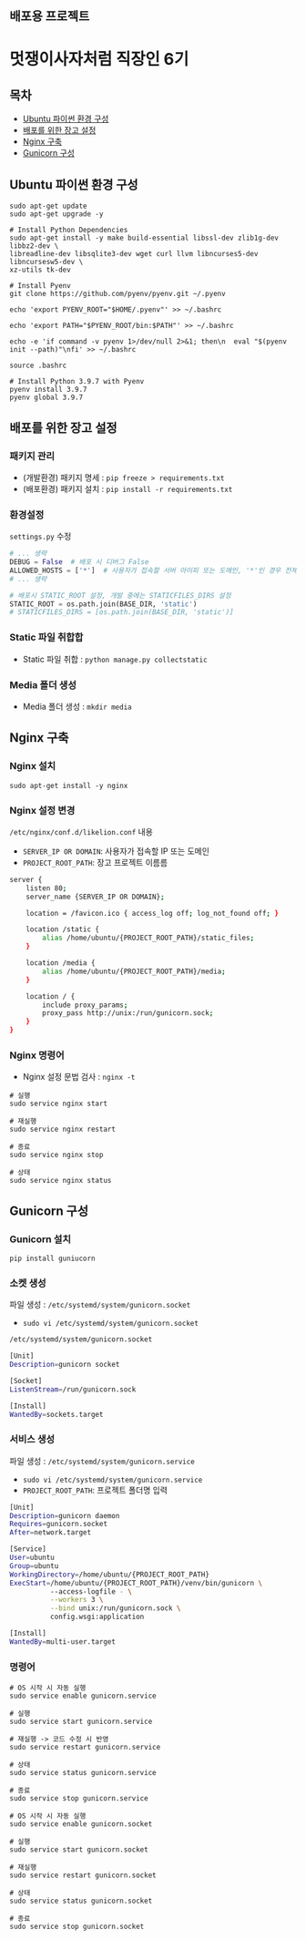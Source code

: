 배포용 프로젝트
---

# 멋쟁이사자처럼 직장인 6기

## 목차
* [Ubuntu 파이썬 환경 구성](#Ubuntu_파이썬_환경_구성)
* [배포를 위한 장고 설정](#배포를_위한_장고_설정)
* [Nginx 구축](#Nginx_구축)
* [Gunicorn 구성](#Gunicorn_구성)

## Ubuntu 파이썬 환경 구성
```console
sudo apt-get update
sudo apt-get upgrade -y

# Install Python Dependencies
sudo apt-get install -y make build-essential libssl-dev zlib1g-dev libbz2-dev \
libreadline-dev libsqlite3-dev wget curl llvm libncurses5-dev libncursesw5-dev \
xz-utils tk-dev

# Install Pyenv
git clone https://github.com/pyenv/pyenv.git ~/.pyenv

echo 'export PYENV_ROOT="$HOME/.pyenv"' >> ~/.bashrc

echo 'export PATH="$PYENV_ROOT/bin:$PATH"' >> ~/.bashrc

echo -e 'if command -v pyenv 1>/dev/null 2>&1; then\n  eval "$(pyenv init --path)"\nfi' >> ~/.bashrc

source .bashrc

# Install Python 3.9.7 with Pyenv
pyenv install 3.9.7
pyenv global 3.9.7
```  

## 배포를 위한 장고 설정
### 패키지 관리
* (개발환경) 패키지 명세 : `pip freeze > requirements.txt`
* (배포환경) 패키지 설치 : `pip install -r requirements.txt`

### 환경설정
`settings.py` 수정
```python
# ... 생략
DEBUG = False  # 배포 시 디버그 False
ALLOWED_HOSTS = ['*']  # 사용자가 접속할 서버 아이피 또는 도메인, '*'인 경우 전체 허용
# ... 생략

# 배포시 STATIC_ROOT 설정, 개발 중에는 STATICFILES_DIRS 설정
STATIC_ROOT = os.path.join(BASE_DIR, 'static')
# STATICFILES_DIRS = [os.path.join(BASE_DIR, 'static')]
```

### Static 파일 취합합
* Static 파일 취합 : `python manage.py collectstatic`  

### Media 폴더 생성
* Media 폴더 생성 : `mkdir media`

## Nginx 구축
### Nginx 설치
```console
sudo apt-get install -y nginx
```
### Nginx 설정 변경
`/etc/nginx/conf.d/likelion.conf` 내용  
* `SERVER_IP OR DOMAIN`: 사용자가 접속할 IP 또는 도메인  
* `PROJECT_ROOT_PATH`: 장고 프로젝트 이름름
```bash
server {
    listen 80;
    server_name {SERVER_IP OR DOMAIN};

    location = /favicon.ico { access_log off; log_not_found off; }

    location /static {
        alias /home/ubuntu/{PROJECT_ROOT_PATH}/static_files;
    }

    location /media {
        alias /home/ubuntu/{PROJECT_ROOT_PATH}/media;
    }

    location / {
        include proxy_params;
        proxy_pass http://unix:/run/gunicorn.sock;
    }
}
```

### Nginx 명령어
* Nginx 설정 문법 검사 : `nginx -t`
```console
# 실행
sudo service nginx start

# 재실행
sudo service nginx restart

# 종료
sudo service nginx stop

# 상태
sudo service nginx status
```


## Gunicorn 구성
### Gunicorn 설치
```console
pip install guniucorn
```

### 소켓 생성
파일 생성 : `/etc/systemd/system/gunicorn.socket`
* `sudo vi /etc/systemd/system/gunicorn.socket`

```bash
/etc/systemd/system/gunicorn.socket

[Unit]
Description=gunicorn socket

[Socket]
ListenStream=/run/gunicorn.sock

[Install]
WantedBy=sockets.target
```

### 서비스 생성
파일 생성 : `/etc/systemd/system/gunicorn.service`  
* `sudo vi /etc/systemd/system/gunicorn.service`
* `PROJECT_ROOT_PATH`: 프로젝트 폴더명 입력
```bash
[Unit]
Description=gunicorn daemon
Requires=gunicorn.socket
After=network.target

[Service]
User=ubuntu
Group=ubuntu
WorkingDirectory=/home/ubuntu/{PROJECT_ROOT_PATH}
ExecStart=/home/ubuntu/{PROJECT_ROOT_PATH}/venv/bin/gunicorn \
          --access-logfile - \
          --workers 3 \
          --bind unix:/run/gunicorn.sock \
          config.wsgi:application

[Install]
WantedBy=multi-user.target
```

### 명령어
```consle
# OS 시작 시 자동 실행
sudo service enable gunicorn.service

# 실행
sudo service start gunicorn.service

# 재실행 -> 코드 수정 시 반영
sudo service restart gunicorn.service

# 상태
sudo service status gunicorn.service

# 종료
sudo service stop gunicorn.service
```
```consle
# OS 시작 시 자동 실행
sudo service enable gunicorn.socket

# 실행
sudo service start gunicorn.socket

# 재실행
sudo service restart gunicorn.socket

# 상태
sudo service status gunicorn.socket

# 종료
sudo service stop gunicorn.socket
```
